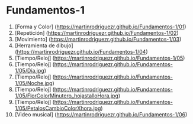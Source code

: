 # Fundamentos-1
1. [Forma y Color] (https://martinrodriguezr.github.io/Fundamentos-1/01)
2. [Repetición] (https://martinrodriguezr.github.io/Fundamentos-1/02)
3. [Movimiento] (https://martinrodriguezr.github.io/Fundamentos-1/03)
4. [Herramienta de dibujo] (https://martinrodriguezr.github.io/Fundamentos-1/04)
5. [Tiempo/Reloj] (https://martinrodriguezr.github.io/Fundamentos-1/05)
5. [Tiempo/Reloj] (https://martinrodriguezr.github.io/Fundamentos-1/05/Día.jpg)
5. [Tiempo/Reloj] (https://martinrodriguezr.github.io/Fundamentos-1/05/Noche.jpg)
5. [Tiempo/Reloj] (https://martinrodriguezr.github.io/Fundamentos-1/05/FlorColorMinutero_hojastalloHora.jpg)
5. [Tiempo/Reloj] (https://martinrodriguezr.github.io/Fundamentos-1/05/PetalosCambioColorXhora.jpg)
6. [Video musical] (https://martinrodriguezr.github.io/Fundamentos-1/06)

